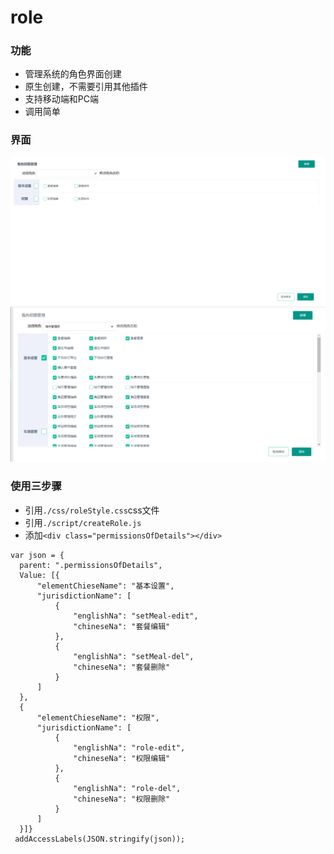 # role
### 功能
+ 管理系统的角色界面创建
+ 原生创建，不需要引用其他插件
+ 支持移动端和PC端
+ 调用简单

### 界面
![Image text](https://github.com/zyTheGit/role/blob/master/img/role.jpg)
![Image text](https://github.com/zyTheGit/role/blob/master/img/rolepage.png)


### 使用三步骤
+ 引用`./css/roleStyle.css`css文件
+ 引用`./script/createRole.js`
+ 添加`<div class="permissionsOfDetails"></div>`

```
var json = {
  parent: ".permissionsOfDetails",
  Value: [{
      "elementChieseName": "基本设置",
      "jurisdictionName": [
          {
              "englishNa": "setMeal-edit",
              "chineseNa": "套餐编辑"
          },
          {
              "englishNa": "setMeal-del",
              "chineseNa": "套餐删除"
          }
      ]
  },
  {
      "elementChieseName": "权限",
      "jurisdictionName": [
          {
              "englishNa": "role-edit",
              "chineseNa": "权限编辑"
          },
          {
              "englishNa": "role-del",
              "chineseNa": "权限删除"
          }
      ]
  }]}
 addAccessLabels(JSON.stringify(json));
```
